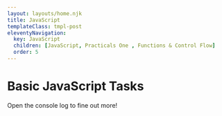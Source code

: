 ```yaml
---
layout: layouts/home.njk
title: JavaScript
templateClass: tmpl-post
eleventyNavigation:
  key: JavaScript
  children: [JavaScript, Practicals One , Functions & Control Flow]
  order: 5
---
```


<div class="container mt-4">
    <h1>Basic JavaScript Tasks</h1>
    <p>Open the console log to fine out more!</p>
</div>

<script>
    /* 
      This is a multi-line 
      comment 
    */
    // Arithmetic
    var number1 = 10, number2 = 5;
    var sum;
    sum = number1 + number2;
    console.log('Addition: ' + sum);
    sum = number1 - number2;
    console.log('Subtraction: ' + sum);
    sum = number1 * number2;
    console.log('Multiplication: ' + sum);
    sum = number1 / number2;
    console.log('Division: ' + sum);
    sum = number1 % number2;
    console.log('Modulus: ' + sum);
    // String concatination and appending
    var firstName = 'Ash';
    var lastName = 'Eastham';
    var fullName = firstName + ' ' + lastName;
    // Message code
    console.log(fullName);
    /*
      Bill with tip programme
    */
    var pre_tip_total = 35.86;
    var one_percent = pre_tip_total / 100;
    var tip_percent = 15;
    var tip_amount = one_percent * tip_percent;
    // console.log(tip_amount);
    tip_amount = tip_amount.toFixed(2);
    var bill_total = parseFloat(pre_tip_total) + parseFloat(tip_amount);
    // console.log(bill_total);
    var str_message = 'Your food bill was £' + pre_tip_total + ', you have tipped ' + tip_percent + '% which equals £' + tip_amount + ', bringing your total bill to £' + bill_total;
    console.log(str_message);
</script>